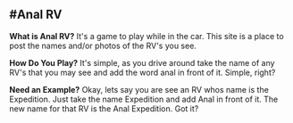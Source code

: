 #Anal RV
---

**What is Anal RV?** It's a game to play while in the car. This site is a place to post the names and/or photos of the RV's you see.

**How Do You Play?** It's simple, as you drive around take the name of any RV's that you may see and add the word anal in front of it. Simple, right?

**Need an Example?** Okay, lets say you are see an RV whos name is the Expedition. Just take the name Expedition and add Anal in front of it. The new name for that RV is the Anal Expedition. Got it?